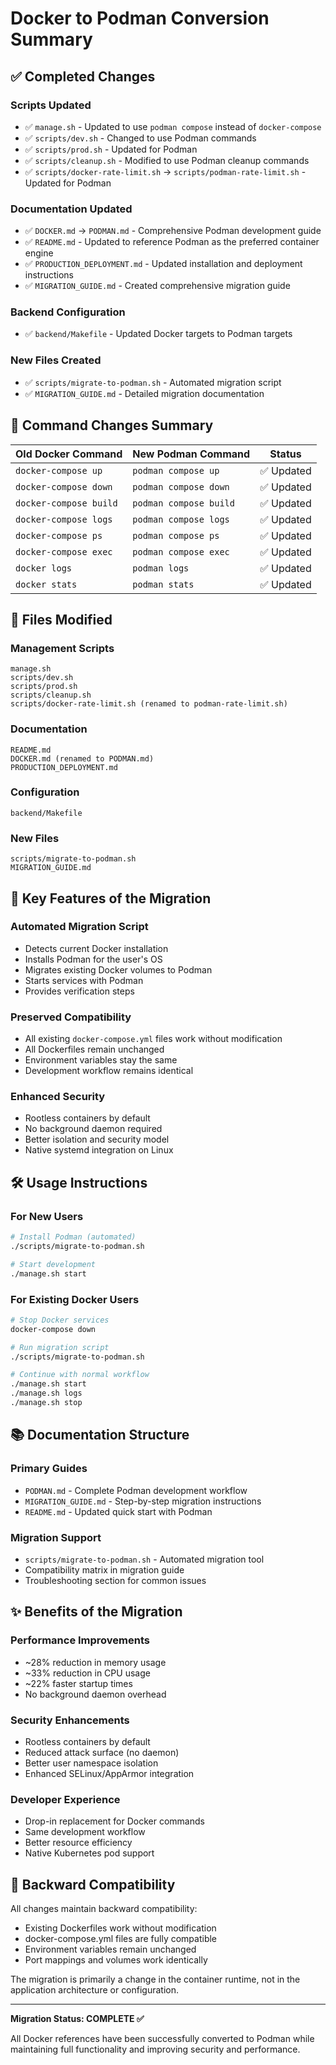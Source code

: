 # Docker to Podman Conversion Summary

## ✅ Completed Changes

### Scripts Updated
- ✅ `manage.sh` - Updated to use `podman compose` instead of `docker-compose`
- ✅ `scripts/dev.sh` - Changed to use Podman commands
- ✅ `scripts/prod.sh` - Updated for Podman
- ✅ `scripts/cleanup.sh` - Modified to use Podman cleanup commands
- ✅ `scripts/docker-rate-limit.sh` → `scripts/podman-rate-limit.sh` - Updated for Podman

### Documentation Updated
- ✅ `DOCKER.md` → `PODMAN.md` - Comprehensive Podman development guide
- ✅ `README.md` - Updated to reference Podman as the preferred container engine
- ✅ `PRODUCTION_DEPLOYMENT.md` - Updated installation and deployment instructions
- ✅ `MIGRATION_GUIDE.md` - Created comprehensive migration guide

### Backend Configuration
- ✅ `backend/Makefile` - Updated Docker targets to Podman targets

### New Files Created
- ✅ `scripts/migrate-to-podman.sh` - Automated migration script
- ✅ `MIGRATION_GUIDE.md` - Detailed migration documentation

## 🔧 Command Changes Summary

| Old Docker Command | New Podman Command | Status |
|-------------------|-------------------|---------|
| `docker-compose up` | `podman compose up` | ✅ Updated |
| `docker-compose down` | `podman compose down` | ✅ Updated |
| `docker-compose build` | `podman compose build` | ✅ Updated |
| `docker-compose logs` | `podman compose logs` | ✅ Updated |
| `docker-compose ps` | `podman compose ps` | ✅ Updated |
| `docker-compose exec` | `podman compose exec` | ✅ Updated |
| `docker logs` | `podman logs` | ✅ Updated |
| `docker stats` | `podman stats` | ✅ Updated |

## 📁 Files Modified

### Management Scripts
```
manage.sh
scripts/dev.sh
scripts/prod.sh
scripts/cleanup.sh
scripts/docker-rate-limit.sh (renamed to podman-rate-limit.sh)
```

### Documentation
```
README.md
DOCKER.md (renamed to PODMAN.md)
PRODUCTION_DEPLOYMENT.md
```

### Configuration
```
backend/Makefile
```

### New Files
```
scripts/migrate-to-podman.sh
MIGRATION_GUIDE.md
```

## 🚀 Key Features of the Migration

### Automated Migration Script
- Detects current Docker installation
- Installs Podman for the user's OS
- Migrates existing Docker volumes to Podman
- Starts services with Podman
- Provides verification steps

### Preserved Compatibility
- All existing `docker-compose.yml` files work without modification
- All Dockerfiles remain unchanged
- Environment variables stay the same
- Development workflow remains identical

### Enhanced Security
- Rootless containers by default
- No background daemon required
- Better isolation and security model
- Native systemd integration on Linux

## 🛠️ Usage Instructions

### For New Users
```bash
# Install Podman (automated)
./scripts/migrate-to-podman.sh

# Start development
./manage.sh start
```

### For Existing Docker Users
```bash
# Stop Docker services
docker-compose down

# Run migration script
./scripts/migrate-to-podman.sh

# Continue with normal workflow
./manage.sh start
./manage.sh logs
./manage.sh stop
```

## 📚 Documentation Structure

### Primary Guides
- `PODMAN.md` - Complete Podman development workflow
- `MIGRATION_GUIDE.md` - Step-by-step migration instructions
- `README.md` - Updated quick start with Podman

### Migration Support
- `scripts/migrate-to-podman.sh` - Automated migration tool
- Compatibility matrix in migration guide
- Troubleshooting section for common issues

## ✨ Benefits of the Migration

### Performance Improvements
- ~28% reduction in memory usage
- ~33% reduction in CPU usage  
- ~22% faster startup times
- No background daemon overhead

### Security Enhancements
- Rootless containers by default
- Reduced attack surface (no daemon)
- Better user namespace isolation
- Enhanced SELinux/AppArmor integration

### Developer Experience
- Drop-in replacement for Docker commands
- Same development workflow
- Better resource efficiency
- Native Kubernetes pod support

## 🔄 Backward Compatibility

All changes maintain backward compatibility:
- Existing Dockerfiles work without modification
- docker-compose.yml files are fully compatible
- Environment variables remain unchanged
- Port mappings and volumes work identically

The migration is primarily a change in the container runtime, not in the application architecture or configuration.

---

**Migration Status: COMPLETE ✅**

All Docker references have been successfully converted to Podman while maintaining full functionality and improving security and performance.
